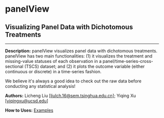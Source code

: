 # panelView

## Visualizing Panel Data with Dichotomous Treatments
---

**Description:** panelView visualizes panel data with dichotomous treatments. panelView has two main functionalities: (1) it visualizes the treatment and missing-value statuses of each observation in a panel/time-series-cross-sectional (TSCS) dataset; and (2) it plots the outcome variable (either continuous or discrete) in a time-series fashion.

We believe it's always a good idea to check out the raw data before conducting any statistical analysis!

**Authors:** Licheng Liu [<liulch.16@sem.tsinghua.edu.cn>]; Yiqing Xu [<yiqingxu@ucsd.edu>] 

**How to Uses:** [Examples](http://yiqingxu.org/software/panelView/panelView.html)

